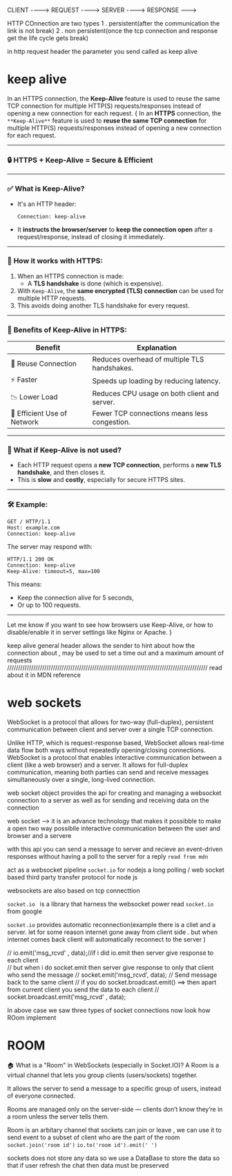 CLIENT ----> REQUEST ----> 
SERVER ----> RESPONSE --->


HTTP COnnection are two types 
   1 . persistent(after the communication the link is not break)
   2 . non persistent(once the tcp connection and response get the life cycle gets break)

   in http  request header the parameter you send called as keep alive
# keep alive
In an HTTPS connection, the **Keep-Alive** feature is used to reuse the same TCP connection for multiple HTTP(S) requests/responses instead of opening a new connection for each request.
{
   In an **HTTPS** connection, the `**Keep-Alive**` feature is used to **reuse the same TCP connection** for multiple HTTP(S) requests/responses instead of opening a new connection for each request.

---

### 🔒 **HTTPS + Keep-Alive = Secure & Efficient**

---

### ✅ What is **Keep-Alive**?
- It's an HTTP header:  
  ```
  Connection: keep-alive
  ```
- It **instructs the browser/server** to **keep the connection open** after a request/response, instead of closing it immediately.

---

### 🔧 **How it works with HTTPS:**
1. When an HTTPS connection is made:
   - A **TLS handshake** is done (which is expensive).
2. With `Keep-Alive`, the **same encrypted (TLS) connection** can be used for multiple HTTP requests.
3. This avoids doing another TLS handshake for every request.

---

### 🎯 **Benefits of Keep-Alive in HTTPS:**
| Benefit | Explanation |
|--------|-------------|
| 🔁 Reuse Connection | Reduces overhead of multiple TLS handshakes. |
| ⚡ Faster | Speeds up loading by reducing latency. |
| 📉 Lower Load | Reduces CPU usage on both client and server. |
| 📶 Efficient Use of Network | Fewer TCP connections means less congestion. |

---

### 🚫 What if Keep-Alive is **not** used?
- Each HTTP request opens a **new TCP connection**, performs a **new TLS handshake**, and then closes it.
- This is **slow** and **costly**, especially for secure HTTPS sites.

---

### 🛠 Example:
```http
GET / HTTP/1.1
Host: example.com
Connection: keep-alive
```

The server may respond with:
```http
HTTP/1.1 200 OK
Connection: keep-alive
Keep-Alive: timeout=5, max=100
```

This means:
- Keep the connection alive for 5 seconds,
- Or up to 100 requests.

---

Let me know if you want to see how browsers use Keep-Alive, or how to disable/enable it in server settings like Nginx or Apache.
}

keep alive general header allows the sender to hint about how the connection about , may be used to set a time out and a maximum amount of requests
////////////////////////////////////////////////////////////////////////////////////////////
read about it in MDN reference

# web sockets
WebSocket is a protocol that allows for two-way (full-duplex), persistent communication between client and server over a single TCP connection.

Unlike HTTP, which is request-response based, WebSocket allows real-time data flow both ways without repeatedly opening/closing connections.
WebSocket is a protocol that enables interactive communication between a client (like a web browser) and a server. It allows for full-duplex communication, meaning both parties can send and receive messages simultaneously over a single, long-lived connection.

web socket object provides the api for creating and managing a websocket connection to a server as well as for sending and receiving data on the connection

web socket --> it is an advance technology that makes it possibble to make a open two way possiblle interactive communication between the user and browser and a servere

with this api you can send a message to server and recieve an event-driven responses without having a poll to the server for a reply
`read from mdn `

act as a websocket pipeline
`socket.io` for nodejs a long polling / web socket based third party transfer protocol for node js

websockets are also based on tcp connecttion

`socket.io ` is a library that harness the websocket power
read `socket.io` from google 

`socket.io` provides automatic reconnection(example there is a cliet and a server. let for some reason internet gone  away from  client side  . but when internet comes back client will automatically reconnect to the  server )

   // io.emit('msg_rcvd' , data);//if i did io.emit then server give response to each client  
    // but when i do socket.emit then server give response to only that client who send the message
    // socket.emit('msg_rcvd', data); // Send message back to the same client
    // if you do socket.broadcast.emit() ==> then apart from current client you send the data to each client
    // socket.broadcast.emit('msg_rcvd' , data);

In above case we saw three types of socket connections
now look how ROom implement

# ROOM 

🏠 What is a "Room" in WebSockets (especially in Socket.IO)?
A Room is a virtual channel that lets you group clients (users/sockets) together.

It allows the server to send a message to a specific group of users, instead of everyone connected.

Rooms are managed only on the server-side — clients don’t know they’re in a room unless the server tells them.



 Room is an arbitary channel that sockets can join or leave , we can use it to send event to a subset of client who are the part of the room
 `socket.join('room id')`
 `io.to('room id').emit(' ')`

sockets does not store any data 
so we use a DataBase to store the data so that if user refresh the chat then data must be preserved





